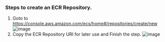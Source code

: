 ### Steps to create an ECR Repository.
1. Goto to https://console.aws.amazon.com/ecs/home#/repositories/create/new
![image](http://blog.microservices.today/images/aws-dev-tools/ecr/ecr-creation-step-1.png)
2. Copy the ECR Repository URI for later use and Finish the step.
![image](http://blog.microservices.today/images/aws-dev-tools/ecr/ecr-creation-step-2.png)

